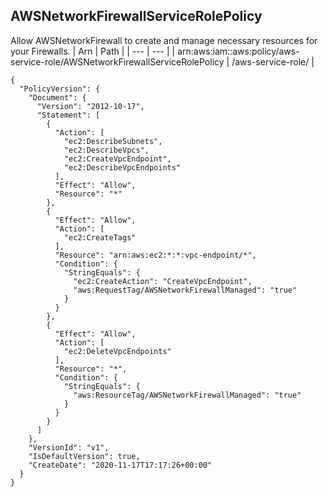 
## AWSNetworkFirewallServiceRolePolicy
Allow AWSNetworkFirewall to create and manage necessary resources for your Firewalls.
| Arn | Path |
| --- | --- |
| arn:aws:iam::aws:policy/aws-service-role/AWSNetworkFirewallServiceRolePolicy | /aws-service-role/ |
```
{
  "PolicyVersion": {
    "Document": {
      "Version": "2012-10-17",
      "Statement": [
        {
          "Action": [
            "ec2:DescribeSubnets",
            "ec2:DescribeVpcs",
            "ec2:CreateVpcEndpoint",
            "ec2:DescribeVpcEndpoints"
          ],
          "Effect": "Allow",
          "Resource": "*"
        },
        {
          "Effect": "Allow",
          "Action": [
            "ec2:CreateTags"
          ],
          "Resource": "arn:aws:ec2:*:*:vpc-endpoint/*",
          "Condition": {
            "StringEquals": {
              "ec2:CreateAction": "CreateVpcEndpoint",
              "aws:RequestTag/AWSNetworkFirewallManaged": "true"
            }
          }
        },
        {
          "Effect": "Allow",
          "Action": [
            "ec2:DeleteVpcEndpoints"
          ],
          "Resource": "*",
          "Condition": {
            "StringEquals": {
              "aws:ResourceTag/AWSNetworkFirewallManaged": "true"
            }
          }
        }
      ]
    },
    "VersionId": "v1",
    "IsDefaultVersion": true,
    "CreateDate": "2020-11-17T17:17:26+00:00"
  }
}
```
